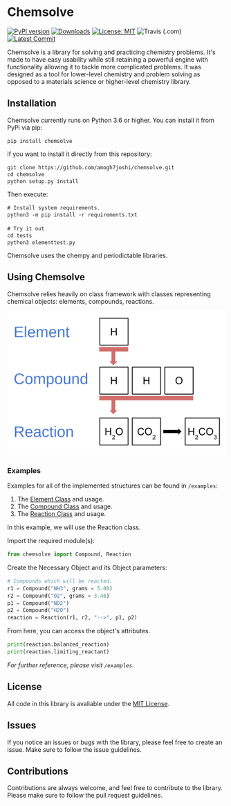 # Chemsolve

[![PyPI version](https://img.shields.io/pypi/v/chemsolve)](https://img.shields.io/pypi/v/chemsolve)
[![Downloads](https://pepy.tech/badge/chemsolve)](https://pepy.tech/project/chemsolve)
[![License: MIT](https://img.shields.io/badge/License-MIT-yellow.svg)](https://opensource.org/licenses/MIT)
![Travis (.com)](https://img.shields.io/travis/com/amogh7joshi/chemsolve)
[![Latest Commit](https://img.shields.io/github/last-commit/amogh7joshi/chemsolve)](https://img.shields.io/github/last-commit/amogh7joshi/chemsolve)

Chemsolve is a library for solving and practicing chemistry problems.
It's made to have easy usability while still retaining a powerful engine
with functionality allowing it to tackle more complicated problems. It was 
designed as a tool for lower-level chemistry and problem solving as opposed 
to a materials science or higher-level chemistry library. 

## Installation

Chemsolve currently runs on Python 3.6 or higher. You can install it from PyPi via pip:

```shell script
pip install chemsolve
```

if you want to install it directly from this repository:
```shell script
git clone https://github.com/amogh7joshi/chemsolve.git
cd chemsolve
python setup.py install
```

Then execute:
```shell script
# Install system requirements.
python3 -m pip install -r requirements.txt 

# Try it out
cd tests
python3 elementtest.py
```

Chemsolve uses the chempy and periodictable libraries.
## Using Chemsolve

Chemsolve relies heavily on class framework with classes representing chemical objects: elements, compounds, reactions.

![Classes](https://raw.githubusercontent.com/amogh7joshi/chemsolve/master/images/objects.png)

### Examples

Examples for all of the implemented structures can be found in `/examples`:
1. The [Element Class](https://github.com/amogh7joshi/chemsolve/blob/master/examples/element_example.ipynb) and usage.
2. The [Compound Class](https://github.com/amogh7joshi/chemsolve/blob/master/examples/compound_example.ipynb) and usage.
3. The [Reaction Class](https://github.com/amogh7joshi/chemsolve/blob/master/examples/reaction_example.ipynb) and usage. 

In this example, we will use the Reaction class.

Import the required module(s):

```python
from chemsolve import Compound, Reaction
```
Create the Necessary Object and its Object parameters:

```python
# Compounds which will be reacted.
r1 = Compound("NH3", grams = 5.00)
r2 = Compound("O2", grams = 3.46)
p1 = Compound("NO2")
p2 = Compound("H2O")
reaction = Reaction(r1, r2, "-->", p1, p2)
```

From here, you can access the object's attributes.

```python
print(reaction.balanced_reaction)
print(reaction.limiting_reactant)
```

*For further reference, please visit `/examples`.*

## License

All code in this library is avaliable under the [MIT License](../blob/master/LICENSE).

## Issues

If you notice an issues or bugs with the library, please feel free to create an issue. 
Make sure to follow the issue guidelines.

## Contributions

Contributions are always welcome, and feel free to contribute to the library. 
Please make sure to follow the pull request guidelines.




